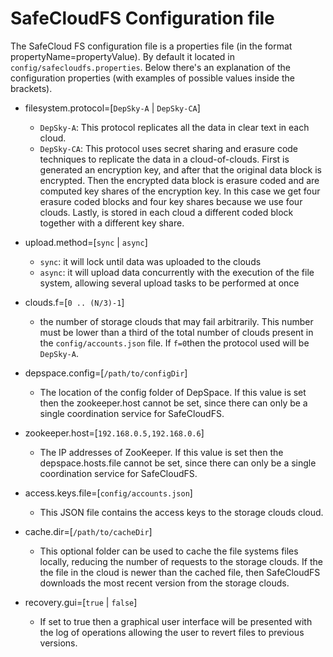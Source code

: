# SafeCloudFS Configuration file

The SafeCloud FS configuration file is a properties file (in the format propertyName=propertyValue). By default it located in `config/safecloudfs.properties`. Below there's an explanation of the configuration properties (with examples of possible values inside the brackets).

* filesystem.protocol=[`DepSky-A` | `DepSky-CA`]
    - `DepSky-A`: This protocol replicates all the data in clear text in each cloud.
    - `DepSky-CA`: This protocol uses secret sharing and erasure code techniques to replicate the data in a cloud-of-clouds. First is generated an encryption key, and after that the original data block is encrypted. Then the encrypted data block is erasure coded and are computed key shares of the encryption key. In this case we get four erasure coded blocks and four key shares because we use four clouds. Lastly, is stored in each cloud a different coded block together with a different key share.

* upload.method=[`sync` | `async`]
    - `sync`:  it will lock until data was uploaded to the clouds
    - `async`: it will upload data concurrently with the execution of the file system, allowing several upload tasks to be performed at once

* clouds.f=[`0 .. (N/3)-1`]
    - the number of storage clouds that may fail arbitrarily. This number must be lower than a third of the total number of clouds present in the `config/accounts.json` file. If `f=0`then the protocol used will be `DepSky-A`.

* depspace.config=[`/path/to/configDir`]
    - The location of the config folder of DepSpace. If this value is set then the zookeeper.host cannot be set, since there can only be a single coordination service for SafeCloudFS.

* zookeeper.host=[`192.168.0.5,192.168.0.6`]
    - The IP addresses of ZooKeeper. If this value is set then the depspace.hosts.file cannot be set, since there can only be a single coordination service for SafeCloudFS.

* access.keys.file=[`config/accounts.json`]
    - This JSON file contains the access keys to the storage clouds cloud.

* cache.dir=[`/path/to/cacheDir`]
    - This optional folder can be used to cache the file systems files locally, reducing the number of requests to the storage clouds. If the the file in the cloud is newer than the cached file, then SafeCloudFS downloads the most recent version from the storage clouds.

* recovery.gui=[`true` | `false`]
    - If set to true then a graphical user interface will be presented with the log of operations allowing the user to revert files to previous versions.